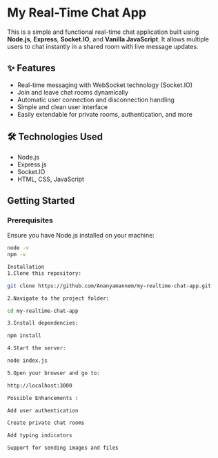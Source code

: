 # My Real-Time Chat App

This is a simple and functional real-time chat application built using **Node.js**, **Express**, **Socket.IO**, and **Vanilla JavaScript**. It allows multiple users to chat instantly in a shared room with live message updates.

## ✨ Features

- Real-time messaging with WebSocket technology (Socket.IO)
- Join and leave chat rooms dynamically
- Automatic user connection and disconnection handling
- Simple and clean user interface
- Easily extendable for private rooms, authentication, and more

## 🛠 Technologies Used

- Node.js
- Express.js
- Socket.IO
- HTML, CSS, JavaScript

## Getting Started

### Prerequisites
Ensure you have Node.js installed on your machine:
```bash
node -v
npm -v

Installation
1.Clone this repository:

git clone https://github.com/Ananyamannem/my-realtime-chat-app.git

2.Navigate to the project folder:

cd my-realtime-chat-app

3.Install dependencies:

npm install

4.Start the server:

node index.js

5.Open your browser and go to:

http://localhost:3000

Possible Enhancements :

Add user authentication

Create private chat rooms

Add typing indicators

Support for sending images and files


